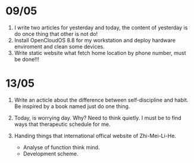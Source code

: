 # 09/05

1. I write two articles for yesterday and today, the content of yesterday is do once thing that other is not do!
2. Install OpenCloudOS 8.8 for my workstation and deploy hardware enviroment and clean some devices.
3. Write static website what fetch home location by phone number, must be done!!!

# 13/05

1. Write an acticle about the difference between self-discipline and habit. Be inspired by a book named just do one thing.
2. Today, is worrying day. Why? Need to think quietly. I must be to find ways that therapeutic schedule for me.
3. Handing things that international offical website of Zhi-Mei-Li-He.

    - Analyse of function think mind.
    - Development scheme.